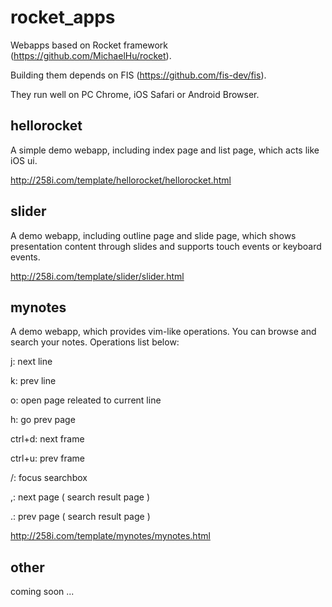 rocket_apps
===========

Webapps based on Rocket framework (<https://github.com/MichaelHu/rocket>).

Building them depends on FIS (<https://github.com/fis-dev/fis>).

They run well on PC Chrome, iOS Safari or Android Browser.

## hellorocket

A simple demo webapp, including index page and list page, which acts like iOS ui.

<http://258i.com/template/hellorocket/hellorocket.html>

## slider

A demo webapp, including outline page and slide page, which shows presentation content through slides and supports touch events or keyboard events.

<http://258i.com/template/slider/slider.html>

## mynotes

A demo webapp, which provides vim-like operations. You can browse and search your notes. Operations list below:

j: next line

k: prev line

o: open page releated to current line

h: go prev page

ctrl+d: next frame

ctrl+u: prev frame

/: focus searchbox

,: next page ( search result page )

.: prev page ( search result page )

<http://258i.com/template/mynotes/mynotes.html>

## other 

coming soon ...
